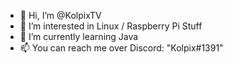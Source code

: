 - 👋 Hi, I’m @KolpixTV
- 👀 I’m interested in Linux / Raspberry Pi Stuff
- 🌱 I’m currently learning Java
- 📫 You can reach me over Discord: "Kolpix#1391"

<!---
KolpixTV/KolpixTV is a ✨ special ✨ repository because its `README.md` (this file) appears on your GitHub profile.
You can click the Preview link to take a look at your changes.
--->
